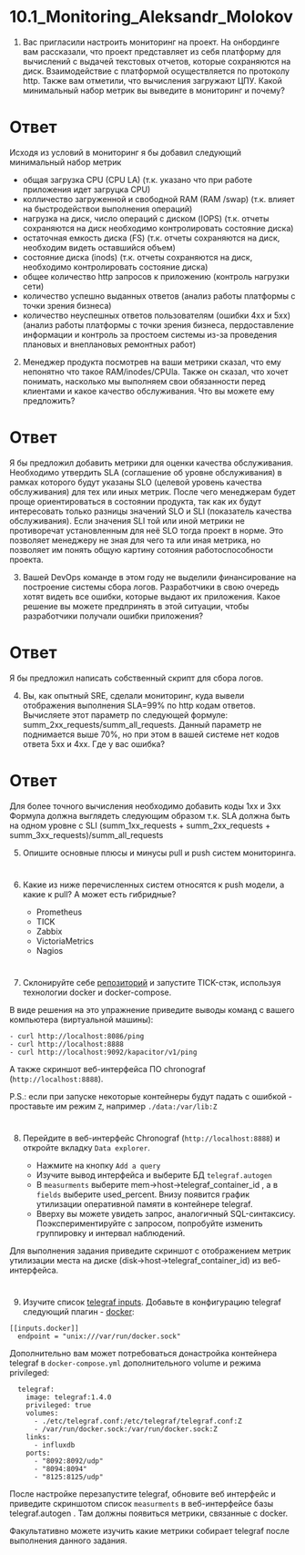 # 10.1_Monitoring_Aleksandr_Molokov

1. Вас пригласили настроить мониторинг на проект. На онбординге вам рассказали, что проект представляет из себя 
платформу для вычислений с выдачей текстовых отчетов, которые сохраняются на диск. Взаимодействие с платформой 
осуществляется по протоколу http. Также вам отметили, что вычисления загружают ЦПУ. Какой минимальный набор метрик вы
выведите в мониторинг и почему?

# Ответ
Исходя из условий в мониторинг я бы добавил следующий минимальный набор метрик
 - общая загрузка CPU (CPU LA) (т.к. указано что при работе приложения идет загруцка CPU)
 - колличество загруженной и свободной RAM (RAM /swap) (т.к. влияет на быстродействои выполнения операций)
 - нагрузка на диск, число операций с диском (IOPS) (т.к. отчеты сохраняются на диск необходимо контролировать состояние диска)
 - остаточная емкость диска (FS) (т.к. отчеты сохраняются на диск, необходим видеть оставшийся объем)
 - состояние диска (inods) (т.к. отчеты сохраняются на диск, необходимо контролировать состояние диска)
 - общее количество http запросов к приложению (контроль нагрузки сети)
 - количество успешно выданных ответов (анализ работы платформы с точки зрения бизнеса)
 - количество неуспешных ответов пользователям (ошибки 4хх и 5хх) (анализ работы платформы с точки зрения бизнеса, пердоставление информации и контроль за простоем системы из-за проведения плановых и внеплановых ремонтных работ)
 
2. Менеджер продукта посмотрев на ваши метрики сказал, что ему непонятно что такое RAM/inodes/CPUla. Также он сказал, 
что хочет понимать, насколько мы выполняем свои обязанности перед клиентами и какое качество обслуживания. Что вы 
можете ему предложить?

# Ответ
Я бы предложил добавить метрики для оценки качества обслуживания. 
Необходимо утвердить SLA (соглашение об уровне обслуживания) в рамках которого будут указаны SLO (целевой уровень качества обслуживания) для тех или иных метрик. После чего менеджерам будет проще ориентироваться в состоянии продукта, так как их будут интересовать только разницы значений SLO и SLI (показатель качества обслуживания). Если значения SLI той или иной метрики не противоречат установленным для неё SLO тогда проект в норме. Это позволяет менеджеру не зная для чего та или иная метрика, но позволяет им понять общую картину сотояния работоспособности проекта.

3. Вашей DevOps команде в этом году не выделили финансирование на построение системы сбора логов. Разработчики в свою 
очередь хотят видеть все ошибки, которые выдают их приложения. Какое решение вы можете предпринять в этой ситуации, 
чтобы разработчики получали ошибки приложения?

# Ответ
Я бы предложил написать собственный скрипт для сбора логов.

4. Вы, как опытный SRE, сделали мониторинг, куда вывели отображения выполнения SLA=99% по http кодам ответов. 
Вычисляете этот параметр по следующей формуле: summ_2xx_requests/summ_all_requests. Данный параметр не поднимается выше 
70%, но при этом в вашей системе нет кодов ответа 5xx и 4xx. Где у вас ошибка?

# Ответ
Для более точного вычисления необходимо добавить коды 1хх и 3хх
Формула должна выглядеть следующим образом т.к. SLA должна быть на одном уровне с SLI
(summ_1xx_requests + summ_2xx_requests + summ_3xx_requests)/summ_all_requests

5. Опишите основные плюсы и минусы pull и push систем мониторинга.
#
6. Какие из ниже перечисленных систем относятся к push модели, а какие к pull? А может есть гибридные?

    - Prometheus 
    - TICK
    - Zabbix
    - VictoriaMetrics
    - Nagios
#
7. Склонируйте себе [репозиторий](https://github.com/influxdata/sandbox/tree/master) и запустите TICK-стэк, 
используя технологии docker и docker-compose.

В виде решения на это упражнение приведите выводы команд с вашего компьютера (виртуальной машины):

    - curl http://localhost:8086/ping
    - curl http://localhost:8888
    - curl http://localhost:9092/kapacitor/v1/ping

А также скриншот веб-интерфейса ПО chronograf (`http://localhost:8888`). 

P.S.: если при запуске некоторые контейнеры будут падать с ошибкой - проставьте им режим `Z`, например
`./data:/var/lib:Z`
#
8. Перейдите в веб-интерфейс Chronograf (`http://localhost:8888`) и откройте вкладку `Data explorer`.

    - Нажмите на кнопку `Add a query`
    - Изучите вывод интерфейса и выберите БД `telegraf.autogen`
    - В `measurments` выберите mem->host->telegraf_container_id , а в `fields` выберите used_percent. 
    Внизу появится график утилизации оперативной памяти в контейнере telegraf.
    - Вверху вы можете увидеть запрос, аналогичный SQL-синтаксису. 
    Поэкспериментируйте с запросом, попробуйте изменить группировку и интервал наблюдений.

Для выполнения задания приведите скриншот с отображением метрик утилизации места на диске 
(disk->host->telegraf_container_id) из веб-интерфейса.
#
9. Изучите список [telegraf inputs](https://github.com/influxdata/telegraf/tree/master/plugins/inputs). 
Добавьте в конфигурацию telegraf следующий плагин - [docker](https://github.com/influxdata/telegraf/tree/master/plugins/inputs/docker):
```
[[inputs.docker]]
  endpoint = "unix:///var/run/docker.sock"
```

Дополнительно вам может потребоваться донастройка контейнера telegraf в `docker-compose.yml` дополнительного volume и 
режима privileged:
```
  telegraf:
    image: telegraf:1.4.0
    privileged: true
    volumes:
      - ./etc/telegraf.conf:/etc/telegraf/telegraf.conf:Z
      - /var/run/docker.sock:/var/run/docker.sock:Z
    links:
      - influxdb
    ports:
      - "8092:8092/udp"
      - "8094:8094"
      - "8125:8125/udp"
```

После настройке перезапустите telegraf, обновите веб интерфейс и приведите скриншотом список `measurments` в 
веб-интерфейсе базы telegraf.autogen . Там должны появиться метрики, связанные с docker.

Факультативно можете изучить какие метрики собирает telegraf после выполнения данного задания.
